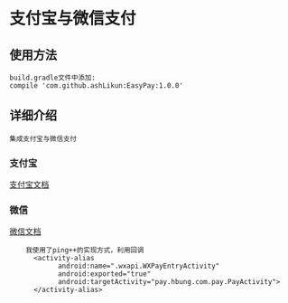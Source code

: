 # 支付宝与微信支付
## 使用方法

    build.gradle文件中添加:
    compile 'com.github.ashLikun:EasyPay:1.0.0'


## 详细介绍
    集成支付宝与微信支付


### 支付宝
[支付宝文档](https://docs.open.alipay.com/204/105296/)

### 微信
[微信文档](https://pay.weixin.qq.com/wiki/doc/api/app/app.php?chapter=8_5)

        我使用了ping++的实现方式，利用回调
          <activity-alias
                android:name=".wxapi.WXPayEntryActivity"
                android:exported="true"
                android:targetActivity="pay.hbung.com.pay.PayActivity">
          </activity-alias>